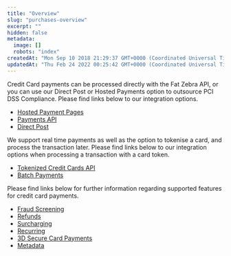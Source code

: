 ```yaml
---
title: "Overview"
slug: "purchases-overview"
excerpt: ""
hidden: false
metadata: 
  image: []
  robots: "index"
createdAt: "Mon Sep 10 2018 21:29:37 GMT+0000 (Coordinated Universal Time)"
updatedAt: "Thu Feb 24 2022 00:25:42 GMT+0000 (Coordinated Universal Time)"
---
```

Credit Card payments can be processed directly with the Fat Zebra API, or you can use our Direct Post or Hosted Payments option to outsource PCI DSS Compliance. Please find links below to our integration options.

- [Hosted Payment Pages](ref:hosted-payment-pages) 
- [Payments API](ref:purchases)
- [Direct Post](ref:direct-post)

We support real time payments as well as the option to tokenise a card, and process the transaction later. Please find links below to our integration options when processing a transaction with a card token.

- [Tokenized Credit Cards API](ref:tokenized-cards)
- [Batch Payments](ref:batches)

Please find links below for further information regarding supported features for credit card payments.

- [Fraud Screening](ref:create-a-purchase-with-fraud-screening-1)
- [Refunds](ref:refunds)
- [Surcharging](doc:surcharging)
- [Recurring](doc:recurring-and-other-transaction-types) 
- [3D Secure Card Payments](doc:3d-secure)
- [Metadata](doc:metadata)
